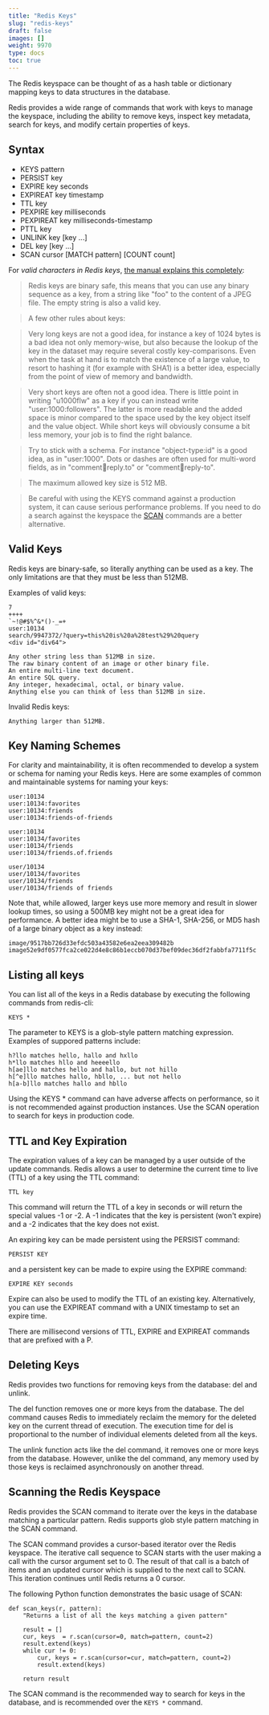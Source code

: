 ```yaml
---
title: "Redis Keys"
slug: "redis-keys"
draft: false
images: []
weight: 9970
type: docs
toc: true
---
```


The Redis keyspace can be thought of as a hash table or dictionary mapping keys to data structures in the database.

Redis provides a wide range of commands that work with keys to manage the keyspace, including the ability to remove keys, inspect key metadata, search for keys, and modify certain properties of keys.

## Syntax
- KEYS pattern
- PERSIST key
- EXPIRE key seconds
- EXPIREAT key timestamp
- TTL key
- PEXPIRE key milliseconds
- PEXPIREAT key milliseconds-timestamp
- PTTL key
- UNLINK key [key ...]
- DEL key [key ...]
- SCAN cursor [MATCH pattern] [COUNT count]
 

For *valid characters in Redis keys*, [the manual explains this completely](http://redis.io/topics/data-types-intro):

> Redis keys are binary safe, this means that you can use any binary sequence as a key, from a string like "foo" to the content of a JPEG file. The empty string is also a valid key.

>A few other rules about keys:

>Very long keys are not a good idea, for instance a key of 1024 bytes is a bad idea not only memory-wise, but also because the lookup of the key in the dataset may require several costly key-comparisons. Even when the task at hand is to match the existence of a large value, to resort to hashing it (for example with SHA1) is a better idea, especially from the point of view of memory and bandwidth.

>Very short keys are often not a good idea. There is little point in writing "u1000flw" as a key if you can instead write "user:1000:followers". The latter is more readable and the added space is minor compared to the space used by the key object itself and the value object. While short keys will obviously consume a bit less memory, your job is to find the right balance.

>Try to stick with a schema. For instance "object-type:id" is a good idea, as in "user:1000". Dots or dashes are often used for multi-word fields, as in "comment:1234:reply.to" or "comment:1234:reply-to".

>The maximum allowed key size is 512 MB.

> Be careful with using the KEYS command against a production system, it can cause serious performance problems.  If you need to do a search against the keyspace the [SCAN](https://redis.io/commands/scan) commands are a better alternative.

## Valid Keys
Redis keys are binary-safe, so literally anything can be used as a key. The only limitations are that they must be less than 512MB.

Examples of valid keys:

    7
    ++++
    `~!@#$%^&*()-_=+
    user:10134
    search/9947372/?query=this%20is%20a%28test%29%20query
    <div id="div64">

    Any other string less than 512MB in size.
    The raw binary content of an image or other binary file.
    An entire multi-line text document.
    An entire SQL query.
    Any integer, hexadecimal, octal, or binary value.
    Anything else you can think of less than 512MB in size. 

Invalid Redis keys:

    Anything larger than 512MB.
    

## Key Naming Schemes
For clarity and maintainability, it is often recommended to develop a system or schema for naming your Redis keys. Here are some examples of common and maintainable systems for naming your keys:

    user:10134
    user:10134:favorites
    user:10134:friends
    user:10134:friends-of-friends

    user:10134
    user:10134/favorites
    user:10134/friends
    user:10134/friends.of.friends

    user/10134
    user/10134/favorites
    user/10134/friends
    user/10134/friends of friends

Note that, while allowed, larger keys use more memory and result in slower lookup times, so using a 500MB key might not be a great idea for performance. A better idea might be to use a SHA-1, SHA-256, or MD5 hash of a large binary object as a key instead:

    image/9517bb726d33efdc503a43582e6ea2eea309482b
    image52e9df0577fca2ce022d4e8c86b1eccb070d37bef09dec36df2fabbfa7711f5c

## Listing all keys
You can list all of the keys in a Redis database by executing the following commands from redis-cli:

```
KEYS *
```

The parameter to KEYS is a glob-style pattern matching expression.  Examples of suppored patterns include:

```
h?llo matches hello, hallo and hxllo
h*llo matches hllo and heeeello
h[ae]llo matches hello and hallo, but not hillo
h[^e]llo matches hallo, hbllo, ... but not hello
h[a-b]llo matches hallo and hbllo
```

Using the KEYS * command can have adverse affects on performance, so it is not recommended against production instances.  Use the SCAN operation to search for keys in production code.

## TTL and Key Expiration
The expiration values of a key can be managed by a user outside of the update commands.  Redis allows a user to determine the current time to live (TTL) of a key using the TTL command:

    TTL key

This command will return the TTL of a key in seconds or will return the special values -1 or -2.  A -1 indicates that the key is persistent (won't expire) and a -2 indicates that the key does not exist.

An expiring key can be made persistent using the PERSIST command:

    PERSIST KEY

and a persistent key can be made to expire using the EXPIRE command:

    EXPIRE KEY seconds

Expire can also be used to modify the TTL of an existing key.  Alternatively, you can use the EXPIREAT command with a UNIX timestamp to set an expire time.

There are millisecond versions of TTL, EXPIRE and EXPIREAT commands that are prefixed with a P.



## Deleting Keys
Redis provides two functions for removing keys from the database: del and unlink.  

The del function removes one or more keys from the database.  The del command causes Redis to immediately reclaim the memory for the deleted key on the current thread of execution.  The execution time for del is proportional to the number of individual elements deleted from all the keys.

The unlink function acts like the del command, it removes one or more keys from the database.  However, unlike the del command, any memory used by those keys is reclaimed asynchronously on another thread.

## Scanning the Redis Keyspace
Redis provides the SCAN command to iterate over the keys in the database matching a
particular pattern. Redis supports glob style pattern matching in the SCAN command. 

The SCAN command provides a cursor-based iterator over the Redis keyspace.  The iterative call sequence to SCAN starts with the user making a call with the cursor argument set to 0.  The result of that call is a batch of items and an updated cursor which is supplied to the next call to SCAN.  This iteration continues until Redis returns a 0 cursor.

The following Python function demonstrates the basic usage of SCAN:
```
def scan_keys(r, pattern):
    "Returns a list of all the keys matching a given pattern"

    result = []
    cur, keys  = r.scan(cursor=0, match=pattern, count=2)
    result.extend(keys)
    while cur != 0:
        cur, keys = r.scan(cursor=cur, match=pattern, count=2)
        result.extend(keys)
        
    return result
```

The SCAN command is the recommended way to search for keys in the database, and is recommended over the `KEYS *` command.


